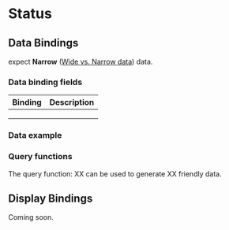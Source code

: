 # Status

## Data Bindings

expect **Narrow** \([Wide vs. Narrow data](../query-functions/overview/wide-vs.-narrow-data.md)\) data.

### Data binding fields

| Binding | Description |
| :--- | :--- |
|  |  |
|  |  |
|  |  |

### Data example

### Query functions

The query function: XX can be used to generate XX friendly data.

## Display Bindings

Coming soon.

